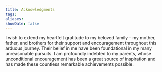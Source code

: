 ```yaml
---
title: Acknowledgments
tags:
aliases:
showDate: false
---
```

I wish to extend my heartfelt gratitude to my beloved family – my mother,
father, and brothers for their support and encouragement throughout this
arduous journey. Their belief in me have been foundational in my many
unreasonable pursuits. I am profoundly indebted to my parents, whose
unconditional encouragement has been a great source of inspiration and has
made these countless remarkable achievements possible.